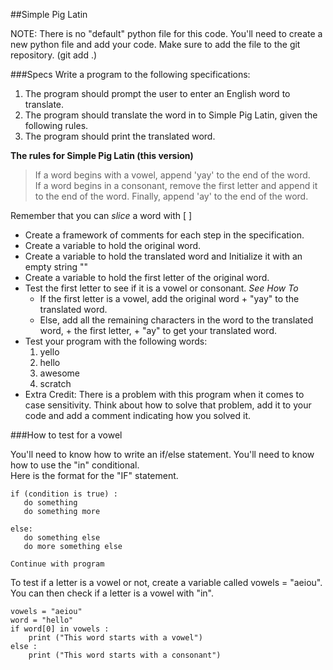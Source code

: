 ##Simple Pig Latin

NOTE: There is no "default" python file for this code. You'll need to create a new python file and add your code. Make sure to add the file to the git repository. (git add .)

###Specs
Write a program to the following specifications:  
1. The program should prompt the user to enter an English word to translate.  
2. The program should translate the word in to Simple Pig Latin, given the following rules.  
3. The program should print the translated word.

**The rules for Simple Pig Latin (this version)**

>If a word begins with a vowel, append 'yay' to the end of the word.  
>If a word begins in a consonant, remove the first letter and append it to the end of the word. Finally, append 'ay' to the end of the word.  

 
Remember that you can *slice* a word with [ ]

* Create a framework of comments for each step in the specification.  
* Create a variable to hold the original word.  
* Create a variable to hold the translated word and Initialize it with an empty string ""  
* Create a variable to hold the first letter of the original word.  
* Test the first letter to see if it is a vowel or consonant. *See How To*  
	* If the first letter is a vowel, add the original word + "yay" to the translated word.    
	* Else, add all the remaining characters in the word to the translated word, + the first letter, + "ay" to get your translated word.  
* Test your program with the following words:
	1. yello
	2. hello
	3. awesome
	4. scratch
* Extra Credit: There is a problem with this program when it comes to case sensitivity.  Think about how to solve that problem, add it to your code and add a comment indicating how you solved it.

###How to test for a vowel

You'll need to know how to write an if/else statement. 
You'll need to know how to use the "in" conditional.   
Here is the format for the "IF" statement.  

	if (condition is true) :  
	   do something  
	   do something more  
	   
	else:  
	   do something else  
	   do more something else  
	   
	Continue with program

To test if a letter is a vowel or not, create a variable called vowels = "aeiou". You can then check if a letter is a vowel with "in".  

	vowels = "aeiou"
	word = "hello"
	if word[0] in vowels :
		print ("This word starts with a vowel")
	else :
		print ("This word starts with a consonant")
		